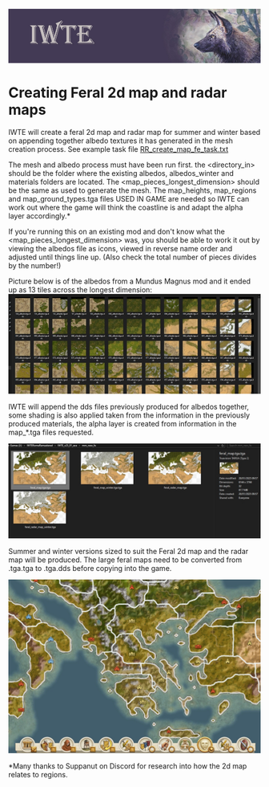 ![IWTE banner](../IWTEgithub_images/IWTEbanner.jpg)
# Creating Feral 2d map and radar maps

IWTE will create a feral 2d map and radar map for summer and winter based on appending together albedo textures it has generated in the mesh creation process.  See example task file [RR_create_map_fe_task.txt](https://github.com/makanyane/IWTE/blob/main/task_file_examples/RR_create_map_fe_task.txt)

The mesh and albedo process must have been run first. the <directory_in> should be the folder where the existing albedos, albedos_winter and materials folders are located. The <map_pieces_longest_dimension> should be the same as used to generate the mesh. The map_heights, map_regions and map_ground_types.tga files USED IN GAME are needed so IWTE can work out where the game will think the coastline is and adapt the alpha layer accordingly.*

If you're running this on an existing mod and don't know what the <map_pieces_longest_dimension> was, you should be able to work it out by viewing the albedos file as icons, viewed in reverse name order and adjusted until things line up. (Also check the total number of pieces divides by the number!)

Picture below is of the albedos from a Mundus Magnus mod and it ended up as 13 tiles across the longest dimension:
![RR_feral_map_from_albedos](../IWTEgithub_images/RR_feral_map_from_albedos.jpg)

IWTE will append the dds files previously produced for albedos together, some shading is also applied taken from the information in the previously produced materials, the alpha layer is created from information in the map_*.tga files requested.

![RR_feral_map](../IWTEgithub_images/RR_feral_map.jpg)

Summer and winter versions sized to suit the Feral 2d map and the radar map will be produced.  The large feral maps need to be converted from .tga.tga to .tga.dds before copying into the game.

![RR_feral_map_in_game](../IWTEgithub_images/RR_feral_map_in_game.jpg)


*Many thanks to Suppanut on Discord for research into how the 2d map relates to regions.
